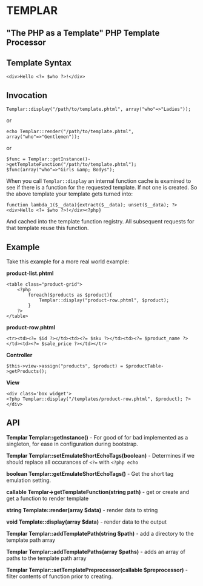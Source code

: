 TEMPLAR
=======
"The PHP as a Template" PHP Template Processor
------------

Template Syntax
----------

    <div>Hello <?= $who ?>!</div>

Invocation
----------

    Templar::display("/path/to/template.phtml", array("who"=>"Ladies"));

or

    echo Templar::render("/path/to/template.phtml", array("who"=>"Gentlemen"));

or

    $func = Templar::getInstance()->getTemplateFunction("/path/to/template.phtml");
    $func(array("who"=>"Girls &amp; Bodys");

When you call `Templar::display` an internal function cache is examined to see if there 
is a function for the requested template. If not one is created. So the above template your template
gets turned into:

    function lambda_1($__data){extract($__data); unset($__data); ?><div>Hello <?= $who ?>!</div><?php}

And cached into the template function registry. All subsequent requests for that template reuse this function.

Example
----------

Take this example for a more real world example:

__product-list.phtml__

    <table class="product-grid">
        <?php 
            foreach($products as $product){
                Templar::display("product-row.phtml", $product);
            } 
        ?>
    </table>
    
__product-row.phtml__

    <tr><td><?= $id ?></td><td><?= $sku ?></td><td><?= $product_name ?></td><td><?= $sale_price ?></td></tr>
    
__Controller__
    
    $this->view->assign("products", $product) = $productTable->getProducts();
    
__View__

    <div class='box widget'>
    <?php Templar::display("/templates/product-row.phtml", $product); ?>
    </div>

API 
----------

**Templar Templar::getInstance()** - For good of for bad implemented as a singleton, for ease in configuration during bootstrap.

**Templar Templar::setEmulateShortEchoTags(boolean)** - Determines if we should replace all occurances of `<?=` with `<?php echo `

**boolean Templar::getEmulateShortEchoTags()** - Get the short tag emulation setting.

**callable Templar->getTemplateFunction(string path)** - get or create and get a function to render template

**string Template::render(array $data)** - render data to string

**void Template::display(array $data)** - render data to the output

**Templar Templar::addTemplatePath(string $path)** - add a directory to the template path array

**Templar Templar::addTemplatePaths(array $paths)** - adds an array of paths to the template path array

**Templar Templar::setTemplatePreprocessor(callable $preprocessor)** - filter contents of function prior to creating.
